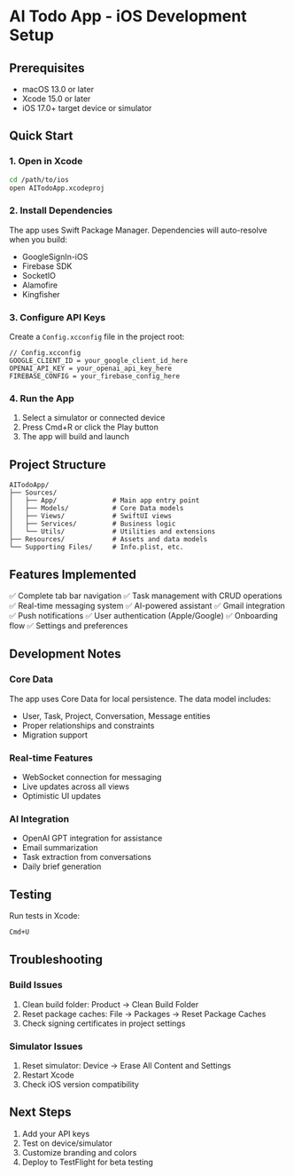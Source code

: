 # AI Todo App - iOS Development Setup

## Prerequisites
- macOS 13.0 or later
- Xcode 15.0 or later
- iOS 17.0+ target device or simulator

## Quick Start

### 1. Open in Xcode
```bash
cd /path/to/ios
open AITodoApp.xcodeproj
```

### 2. Install Dependencies
The app uses Swift Package Manager. Dependencies will auto-resolve when you build:
- GoogleSignIn-iOS
- Firebase SDK
- SocketIO
- Alamofire
- Kingfisher

### 3. Configure API Keys

Create a `Config.xcconfig` file in the project root:
```
// Config.xcconfig
GOOGLE_CLIENT_ID = your_google_client_id_here
OPENAI_API_KEY = your_openai_api_key_here
FIREBASE_CONFIG = your_firebase_config_here
```

### 4. Run the App
1. Select a simulator or connected device
2. Press Cmd+R or click the Play button
3. The app will build and launch

## Project Structure
```
AITodoApp/
├── Sources/
│   ├── App/              # Main app entry point
│   ├── Models/           # Core Data models
│   ├── Views/            # SwiftUI views
│   ├── Services/         # Business logic
│   └── Utils/            # Utilities and extensions
├── Resources/            # Assets and data models
└── Supporting Files/     # Info.plist, etc.
```

## Features Implemented
✅ Complete tab bar navigation
✅ Task management with CRUD operations
✅ Real-time messaging system
✅ AI-powered assistant
✅ Gmail integration
✅ Push notifications
✅ User authentication (Apple/Google)
✅ Onboarding flow
✅ Settings and preferences

## Development Notes

### Core Data
The app uses Core Data for local persistence. The data model includes:
- User, Task, Project, Conversation, Message entities
- Proper relationships and constraints
- Migration support

### Real-time Features
- WebSocket connection for messaging
- Live updates across all views
- Optimistic UI updates

### AI Integration
- OpenAI GPT integration for assistance
- Email summarization
- Task extraction from conversations
- Daily brief generation

## Testing
Run tests in Xcode:
```bash
Cmd+U
```

## Troubleshooting

### Build Issues
1. Clean build folder: Product → Clean Build Folder
2. Reset package caches: File → Packages → Reset Package Caches
3. Check signing certificates in project settings

### Simulator Issues
1. Reset simulator: Device → Erase All Content and Settings
2. Restart Xcode
3. Check iOS version compatibility

## Next Steps
1. Add your API keys
2. Test on device/simulator
3. Customize branding and colors
4. Deploy to TestFlight for beta testing